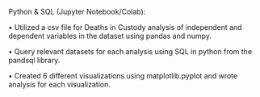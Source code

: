 Python & SQL (Jupyter Notebook/Colab):

•	Utilized a csv file for Deaths in Custody analysis of independent and dependent variables in the dataset using pandas and numpy.

•	Query relevant datasets for each analysis using SQL in python from the pandsql library.

•	Created 6 different visualizations using matplotlib.pyplot and wrote analysis for each visualization.
